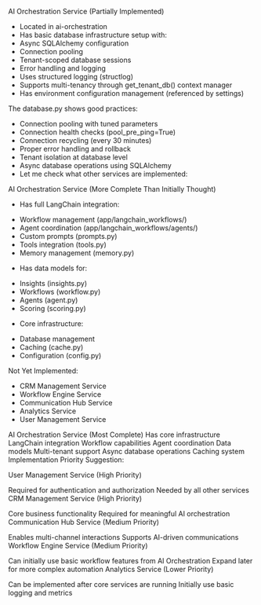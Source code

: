 AI Orchestration Service (Partially Implemented)
- Located in ai-orchestration
- Has basic database infrastructure setup with:
- Async SQLAlchemy configuration
- Connection pooling
- Tenant-scoped database sessions
- Error handling and logging
- Uses structured logging (structlog)
- Supports multi-tenancy through get_tenant_db() context manager
- Has environment configuration management (referenced by settings)

The database.py shows good practices:

- Connection pooling with tuned parameters
- Connection health checks (pool_pre_ping=True)
- Connection recycling (every 30 minutes)
- Proper error handling and rollback
- Tenant isolation at database level
- Async database operations using SQLAlchemy
- Let me check what other services are implemented:


AI Orchestration Service (More Complete Than Initially Thought)
- Has full LangChain integration:
+ Workflow management (app/langchain_workflows/)
+ Agent coordination (app/langchain_workflows/agents/)
+ Custom prompts (prompts.py)
+ Tools integration (tools.py)
+ Memory management (memory.py)
- Has data models for:
+ Insights (insights.py)
+ Workflows (workflow.py)
+ Agents (agent.py)
+ Scoring (scoring.py)
- Core infrastructure:
+ Database management
+ Caching (cache.py)
+ Configuration (config.py)


Not Yet Implemented:

- CRM Management Service
- Workflow Engine Service
- Communication Hub Service
- Analytics Service
- User Management Service


AI Orchestration Service (Most Complete)
Has core infrastructure
LangChain integration
Workflow capabilities
Agent coordination
Data models
Multi-tenant support
Async database operations
Caching system
Implementation Priority Suggestion:

User Management Service (High Priority)

Required for authentication and authorization
Needed by all other services
CRM Management Service (High Priority)

Core business functionality
Required for meaningful AI orchestration
Communication Hub Service (Medium Priority)

Enables multi-channel interactions
Supports AI-driven communications
Workflow Engine Service (Medium Priority)

Can initially use basic workflow features from AI Orchestration
Expand later for more complex automation
Analytics Service (Lower Priority)

Can be implemented after core services are running
Initially use basic logging and metrics
